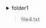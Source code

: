 <details>
<summary>folder1</summary>

> file1.txt

> <details>
<summary>folder2</summary>

> > file2.txt  
> > file3.txt

> </details>

> file4.txt

</details>
